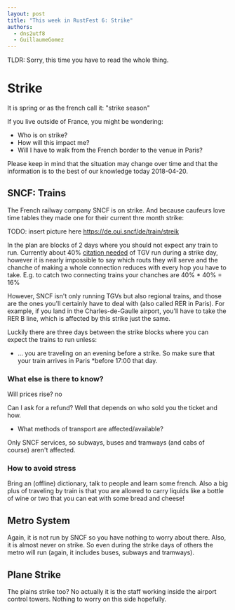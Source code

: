 ```yaml
---
layout: post
title: "This week in RustFest 6: Strike"
authors:
  - dns2utf8
  - GuillaumeGomez
---
```


TLDR: Sorry, this time you have to read the whole thing.

# Strike

It is spring or as the french call it: "strike season"

If you live outside of France, you might be wondering:

* Who is on strike?
* How will this impact me?
* Will I have to walk from the French border to the venue in Paris?

Please keep in mind that the situation may change over time and that the information is to the best of our knowledge today 2018-04-20.


## SNCF: Trains

The French railway company SNCF is on strike.
And because caufeurs love time tables they made one for their current thre month strike:

TODO: insert picture here https://de.oui.sncf/de/train/streik

In the plan are blocks of 2 days where you should not expect any train to run.
Currently about 40% [citation needed](https://de.oui.sncf/de/train/streik) of TGV run during a strike day, however it is nearly impossible to say which routs they will serve and the chanche of making a whole connection reduces with every hop you have to take.
E.g. to catch two connecting trains your chanches are 40% * 40% = 16%

However, SNCF isn't only running TGVs but also regional trains, and those are the ones you'll certainly have to deal with (also called RER in Paris). For example, if you land in the Charles-de-Gaulle airport, you'll have to take the RER B line, which is affected by this strike just the same.

Luckily there are three days between the strike blocks where you can expect the trains to run unless:

- ... you are traveling on an evening before a strike. So make sure that your train arrives in Paris *before 17:00 that day.

### What else is there to know?

Will prices rise? no

Can I ask for a refund? Well that depends on who sold you the ticket and how.

- What methods of transport are affected/available?

Only SNCF services, so subways, buses and tramways (and cabs of course) aren't affected.

### How to avoid stress

Bring an (offline) dictionary, talk to people and learn some french.
Also a big plus of traveling by train is that you are allowed to carry liquids like a bottle of wine or two that you can eat with some bread and cheese!


## Metro System

Again, it is not run by SNCF so you have nothing to worry about there. Also, it is almost never on strike. So even during the strike days of others the metro will run (again, it includes buses, subways and tramways).

## Plane Strike

The plains strike too? No actually it is the staff working inside the airport control towers. Nothing to worry on this side hopefully.
